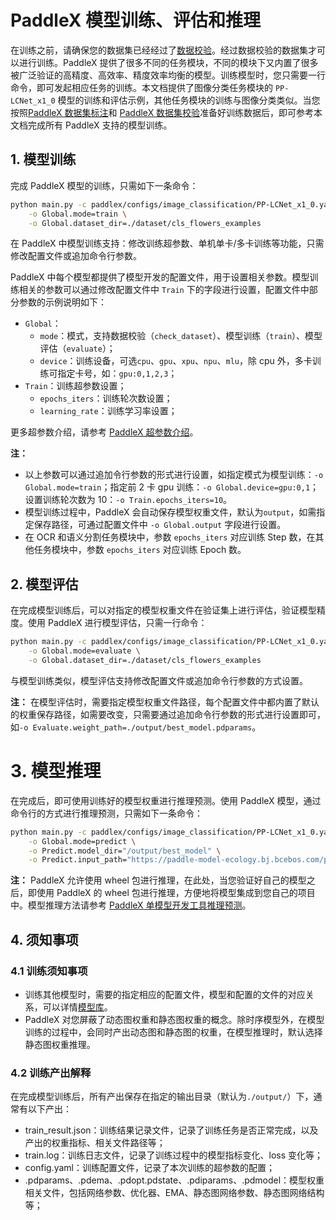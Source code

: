 # PaddleX 模型训练、评估和推理

在训练之前，请确保您的数据集已经经过了[数据校验](../data/README.md)。经过数据校验的数据集才可以进行训练。PaddleX 提供了很多不同的任务模块，不同的模块下又内置了很多被广泛验证的高精度、高效率、精度效率均衡的模型。训练模型时，您只需要一行命令，即可发起相应任务的训练。本文档提供了图像分类任务模块的 `PP-LCNet_x1_0` 模型的训练和评估示例，其他任务模块的训练与图像分类类似。当您按照[PaddleX 数据集标注](../data/annotation/README.md)和 [PaddleX 数据集校验](../data/dataset_check.md)准备好训练数据后，即可参考本文档完成所有 PaddleX 支持的模型训练。

## 1. 模型训练

完成 PaddleX 模型的训练，只需如下一条命令：

```bash
python main.py -c paddlex/configs/image_classification/PP-LCNet_x1_0.yaml \
    -o Global.mode=train \
    -o Global.dataset_dir=./dataset/cls_flowers_examples
```

在 PaddleX 中模型训练支持：修改训练超参数、单机单卡/多卡训练等功能，只需修改配置文件或追加命令行参数。

PaddleX 中每个模型都提供了模型开发的配置文件，用于设置相关参数。模型训练相关的参数可以通过修改配置文件中 `Train` 下的字段进行设置，配置文件中部分参数的示例说明如下：

* `Global`：
    * `mode`：模式，支持数据校验（`check_dataset`）、模型训练（`train`）、模型评估（`evaluate`）；
    * `device`：训练设备，可选`cpu`、`gpu`、`xpu`、`npu`、`mlu`，除 cpu 外，多卡训练可指定卡号，如：`gpu:0,1,2,3`；
* `Train`：训练超参数设置；
    * `epochs_iters`：训练轮次数设置；
    * `learning_rate`：训练学习率设置；

更多超参数介绍，请参考 [PaddleX 超参数介绍](./hyperparameters_introduction.md)。

**注：**
- 以上参数可以通过追加令行参数的形式进行设置，如指定模式为模型训练：`-o Global.mode=train`；指定前 2 卡 gpu 训练：`-o Global.device=gpu:0,1`；设置训练轮次数为 10：`-o Train.epochs_iters=10`。
- 模型训练过程中，PaddleX 会自动保存模型权重文件，默认为`output`，如需指定保存路径，可通过配置文件中 `-o Global.output` 字段进行设置。
- 在 OCR 和语义分割任务模块中，参数 `epochs_iters` 对应训练 Step 数，在其他任务模块中，参数 `epochs_iters` 对应训练 Epoch 数。

## 2. 模型评估

在完成模型训练后，可以对指定的模型权重文件在验证集上进行评估，验证模型精度。使用 PaddleX 进行模型评估，只需一行命令：

```bash
python main.py -c paddlex/configs/image_classification/PP-LCNet_x1_0.yaml \
    -o Global.mode=evaluate \
    -o Global.dataset_dir=./dataset/cls_flowers_examples
```

与模型训练类似，模型评估支持修改配置文件或追加命令行参数的方式设置。

**注：** 在模型评估时，需要指定模型权重文件路径，每个配置文件中都内置了默认的权重保存路径，如需要改变，只需要通过追加命令行参数的形式进行设置即可，如`-o Evaluate.weight_path=./output/best_model.pdparams`。

# 3. 模型推理

在完成后，即可使用训练好的模型权重进行推理预测。使用 PaddleX 模型，通过命令行的方式进行推理预测，只需如下一条命令：

```bash
python main.py -c paddlex/configs/image_classification/PP-LCNet_x1_0.yaml \
    -o Global.mode=predict \
    -o Predict.model_dir="/output/best_model" \
    -o Predict.input_path="https://paddle-model-ecology.bj.bcebos.com/paddlex/imgs/demo_image/general_image_classification_001.jpg"
```

**注：** PaddleX 允许使用 wheel 包进行推理，在此处，当您验证好自己的模型之后，即使用 PaddleX 的 wheel 包进行推理，方便地将模型集成到您自己的项目中。模型推理方法请参考 [PaddleX 单模型开发工具推理预测](../models/model_inference_tools.md)。

## 4. 须知事项

### 4.1 训练须知事项

- 训练其他模型时，需要的指定相应的配置文件，模型和配置的文件的对应关系，可以详情[模型库](../models/support_model_list.md)。
- PaddleX 对您屏蔽了动态图权重和静态图权重的概念。除时序模型外，在模型训练的过程中，会同时产出动态图和静态图的权重，在模型推理时，默认选择静态图权重推理。

### 4.2 训练产出解释

在完成模型训练后，所有产出保存在指定的输出目录（默认为`./output/`）下，通常有以下产出：

* train_result.json：训练结果记录文件，记录了训练任务是否正常完成，以及产出的权重指标、相关文件路径等；
* train.log：训练日志文件，记录了训练过程中的模型指标变化、loss 变化等；
* config.yaml：训练配置文件，记录了本次训练的超参数的配置；
* .pdparams、.pdema、.pdopt.pdstate、.pdiparams、.pdmodel：模型权重相关文件，包括网络参数、优化器、EMA、静态图网络参数、静态图网络结构等；
